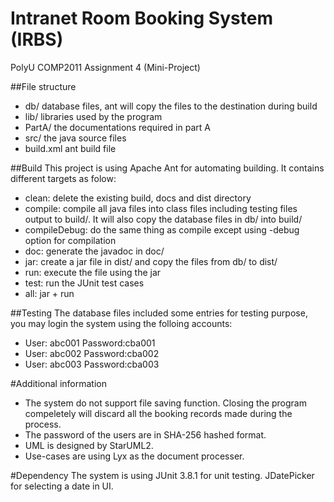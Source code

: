 # Intranet Room Booking System (IRBS)
PolyU COMP2011 Assignment 4 (Mini-Project)

##File structure
 - db/  database files, ant will copy the files to the destination during build
 - lib/ libraries used by the program
 - PartA/ the documentations required in part A
 - src/ the java source files
 - build.xml ant build file

##Build
This project is using Apache Ant for automating building. It contains different targets as folow:
 - clean: delete the existing build, docs and dist directory
 - compile: compile all java files into class files including testing files output to build/. It will also copy the database files in db/ into build/
 - compileDebug: do the same thing as compile except using -debug option for compilation
 - doc: generate the javadoc in doc/
 - jar: create a jar file in dist/ and copy the files from db/ to dist/
 - run: execute the file using the jar
 - test: run the JUnit test cases
 - all: jar + run

##Testing
The database files included some entries for testing purpose, you may login the system using the folloing accounts:
 - User: abc001 Password:cba001
 - User: abc002 Password:cba002
 - User: abc003 Password:cba003

#Additional information
 * The system do not support file saving function. Closing the program compeletely will discard all the booking records made during the process.
 * The password of the users are in SHA-256 hashed format.
 * UML is designed by StarUML2.
 * Use-cases are using Lyx as the document processer.

#Dependency
The system is using JUnit 3.8.1 for unit testing. JDatePicker for selecting a date in UI.
